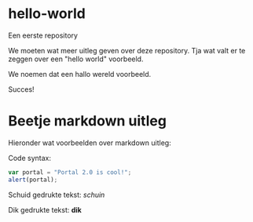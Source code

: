 # hello-world
Een eerste repository

We moeten wat meer uitleg geven over deze repository.
Tja wat valt er te zeggen over een "hello world" voorbeeld.

We noemen dat een hallo wereld voorbeeld.

Succes!

# Beetje markdown uitleg

Hieronder wat voorbeelden over markdown uitleg:

Code syntax:

```javascript
var portal = "Portal 2.0 is cool!";
alert(portal);
```

Schuid gedrukte tekst: _schuin_

Dik gedrukte tekst: **dik**

